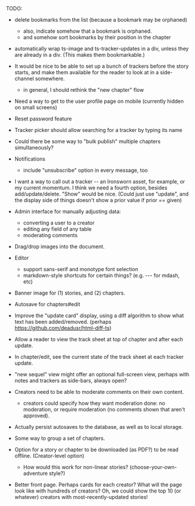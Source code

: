 TODO:

* delete bookmarks from the list (because a bookmark may be orphaned)
  - also, indicate somehow that a bookmark is orphaned.
  - and somehow sort bookmarks by their position in the chapter
* automatically wrap ts-image and ts-tracker-updates in a div, unless they are already in a div. (This makes them bookmarkable.)
* It would be nice to be able to set up a bunch of trackers before the story starts, and make them available for the reader to look at in a side-channel somewhere.
  - in general, I should rethink the "new chapter" flow
* Need a way to get to the user profile page on mobile (currently hidden on small screens)
* Reset password feature
* Tracker picker should allow searching for a tracker by typing its name
* Could there be some way to "bulk publish" multiple chapters simultaneously?
* Notifications
    - include "unsubscribe" option in every message, too
* I want a way to call out a tracker -- an Ironsworn asset, for example, or my current momentum. I think we need a fourth option, besides add/update/delete. "Show" would be nice. (Could just use "update", and the display side of things doesn't show a prior value if prior == given)
* Admin interface for manually adjusting data:
  - converting a user to a creator
  - editing any field of any table
  - moderating comments
* Drag/drop images into the document.

* Editor
  - support sans-serif and monotype font selection
  - markdown-style shortcuts for certain things? (e.g. --- for mdash, etc)
* Banner image for (1) stories, and (2) chapters.
* Autosave for chapters#edit
* Improve the "update card" display, using a diff algorithm to show what text has been added/removed. (perhaps https://github.com/deadusr/html-diff-ts)
* Allow a reader to view the track sheet at top of chapter and after each update.
* In chapter/edit, see the current state of the track sheet at each tracker update.
* "new sequel" view might offer an optional full-screen view, perhaps with notes and trackers as side-bars, always open?
* Creators need to be able to moderate comments on their own content.
  - creators could specify how they want moderation done: no moderation, or require moderation (no comments shown that aren't approved).
* Actually persist autosaves to the database, as well as to local storage.
* Some way to group a set of chapters.
* Option for a story or chapter to be downloaded (as PDF?) to be read offline. (Creator-level option)
  - How would this work for non-linear stories? (choose-your-own-adventure style?)
* Better front page. Perhaps cards for each creator? What will the page look like with hundreds of creators? Oh, we could show the top 10 (or whatever) creators with most-recently-updated stories!
